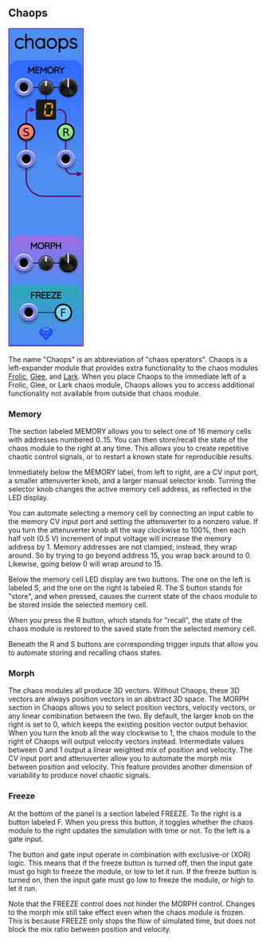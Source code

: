## Chaops

![Chaops](images/chaops.png)

The name "Chaops" is an abbreviation of "chaos operators". Chaops is a left-expander module that provides extra functionality to the chaos modules [Frolic](Frolic.md), [Glee](Glee.md), and [Lark](Lark.md). When you place Chaops to the immediate left of a Frolic, Glee, or Lark chaos module, Chaops allows you to access additional functionality not available from outside that chaos module.

### Memory

The section labeled MEMORY allows you to select one of 16 memory cells with addresses numbered 0..15. You can then store/recall the state of the chaos module to the right at any time. This allows you to create repetitive chaotic control signals, or to restart a known state for reproducible results.

Immediately below the MEMORY label, from left to right, are a CV input port, a smaller attenuverter knob, and a larger manual selector knob. Turning the selector knob changes the active memory cell address, as reflected in the LED display.

You can automate selecting a memory cell by connecting an input cable to the memory CV input port and setting the attenuverter to a nonzero value. If you turn the attenuverter knob all the way clockwise to 100%, then each half volt (0.5&nbsp;V) increment of input voltage will increase the memory address by 1. Memory addresses are not clamped; instead, they wrap around. So by trying to go beyond address 15, you wrap back around to 0. Likewise, going below 0 will wrap around to 15.

Below the memory cell LED display are two buttons. The one on the left is labeled S, and the one on the right is labeled R. The S button stands for "store", and when pressed, causes the current state of the chaos module to be stored inside the selected memory cell.

When you press the R button, which stands for "recall", the state of the chaos module is restored to the saved state from the selected memory cell.

Beneath the R and S buttons are corresponding trigger inputs that allow you to automate storing and recalling chaos states.

### Morph

The chaos modules all produce 3D vectors. Without Chaops, these 3D vectors are always position vectors in an abstract 3D space. The MORPH section in Chaops allows you to select position vectors, velocity vectors, or any linear combination between the two. By default, the larger knob on the right is set to 0, which keeps the existing position vector output behavior. When you turn the knob all the way clockwise to 1, the chaos module to the right of Chaops will output velocity vectors instead. Intermediate values between 0 and 1 output a linear weighted mix of position and velocity. The CV input port and attenuverter allow you to automate the morph mix between position and velocity. This feature provides another dimension of variability to produce novel chaotic signals.

### Freeze

At the bottom of the panel is a section labeled FREEZE. To the right is a button labeled F. When you press this button, it toggles whether the chaos module to the right updates the simulation with time or not. To the left is a gate input.

The button and gate input operate in combination with exclusive-or (XOR) logic. This means that if the freeze button is turned off, then the input gate must go high to freeze the module, or low to let it run. If the freeze button is turned on, then the input gate must go low to freeze the module, or high to let it run.

Note that the FREEZE control does not hinder the MORPH control. Changes to the morph mix still take effect even when the chaos module is frozen. This is because FREEZE only stops the flow of simulated time, but does not block the mix ratio between position and velocity.

